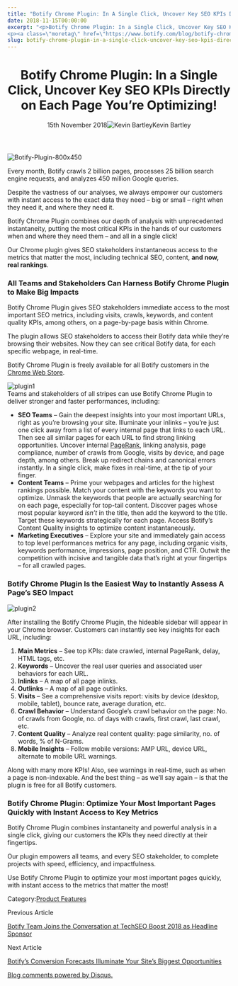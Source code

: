 ```yaml
---
title: "Botify Chrome Plugin: In A Single Click, Uncover Key SEO KPIs Directly On Each Page You&#8217;re Optimizing!"
date: 2018-11-15T00:00:00
excerpt: "<p>Botify Chrome Plugin: In a Single Click, Uncover Key SEO KPIs Directly on Each Page You&#8217;re Optimizing! 15th November 2018Kevin Bartley Every month, Botify crawls 2 billion pages, processes 25 billion search engine requests, and analyzes 450 million Google queries. Despite the vastness of our analyses, we always empower our customers with instant access to&hellip; </p>
<p><a class=\"moretag\" href=\"https://www.botify.com/blog/botify-chrome-plugin-in-a-single-click-uncover-key-seo-kpis-directly-on\">Read the full article</a></p>"
slug: botify-chrome-plugin-in-a-single-click-uncover-key-seo-kpis-directly-on
---
```


<header class="text-center">
<h1 class="font-internacional font-regular normal text-header-one leading-header-one text-typography-accent-2">Botify Chrome Plugin: In a Single Click, Uncover Key SEO KPIs Directly on Each Page You&#8217;re Optimizing!</h1>
<div class="flex items-center justify-center my-3"><span class="mr-1 font-internacional font-regular normal text-base leading-none text-typography-primary-lighter">15th November 2018</span><img decoding="async" class="rounded-full w-10 h-10" src="//images.ctfassets.net/tp56mevc46jo/3nx7dI37nG2AaSGesccy2i/7913c839ae02f3dc3cb08d2228652b33/kevin_bartley_faceshot.png" alt="Kevin Bartley" /><span class="ml-1 font-internacional font-regular normal text-base leading-none text-typography-primary">Kevin Bartley</span></div>
</header>
<p><img decoding="async" src="//images.ctfassets.net/tp56mevc46jo/2YFBqUaw9G8quSE2S0A2cS/35902882f3bbb3a777fd9240dd20c3e5/Botify-Plugin-800x450.png" alt="Botify-Plugin-800x450" /></p>
<p>Every month, Botify crawls 2 billion pages, processes 25 billion search engine requests, and analyzes 450 million Google queries.</p>
<p>Despite the vastness of our analyses, we always empower our customers with instant access to the exact data they need &#8211; big or small &#8211; right when they need it, and where they need it.</p>
<p>Botify Chrome Plugin combines our depth of analysis with unprecedented instantaneity, putting the most critical KPIs in the hands of our customers when and where they need them &#8211; and all in a single click!</p>
<p>Our Chrome plugin gives SEO stakeholders instantaneous access to the metrics that matter the most, including technical SEO, content, <strong>and now, real rankings</strong>.</p>
<h3 id="all-teams-and-stakeholders-can-harness-botify-chrome-plugin-to-make-big-impacts">All Teams and Stakeholders Can Harness Botify Chrome Plugin to Make Big Impacts</h3>
<p>Botify Chrome Plugin gives SEO stakeholders immediate access to the most important SEO metrics, including visits, crawls, keywords, and content quality KPIs, among others, on a page-by-page basis within Chrome.</p>
<p>The plugin allows SEO stakeholders to access their Botify data while they&#8217;re browsing their websites. Now they can see critical Botify data, for each specific webpage, in real-time.</p>
<p>Botify Chrome Plugin is freely available for all Botify customers in the <a href="https://chrome.google.com/webstore/detail/botify-extension/apkbhelmjopppdciodiacpabiklegojp?hl=fr">Chrome Web Store</a>.</p>
<p><img decoding="async" src="//images.ctfassets.net/tp56mevc46jo/6LogXdBMlOAuCQMK8Qa2K6/adc978cbddaf59a9dc457a7aae589259/plugin1.png" alt="plugin1" /><br />
Teams and stakeholders of all stripes can use Botify Chrome Plugin to deliver stronger and faster performances, including:</p>
<ul>
<li><strong>SEO Teams</strong> &#8211; Gain the deepest insights into your most important URLs, right as you&#8217;re browsing your site. Illuminate your inlinks &#8211; you&#8217;re just one click away from a list of every internal page that links to each URL. Then see all similar pages for each URL to find strong linking opportunities. Uncover internal <a href="https://www.botify.com/learn/basics/pagerank" data-internallinksmanager029f6b8e52c="8" title="page rank" target="_blank" rel="noopener">PageRank</a>, linking analysis, page compliance, number of crawls from Google, visits by device, and page depth, among others. Break up redirect chains and canonical errors instantly. In a single click, make fixes in real-time, at the tip of your finger.</li>
<li><strong>Content Teams</strong> &#8211; Prime your webpages and articles for the highest rankings possible. Match your content with the keywords you want to optimize. Unmask the keywords that people are actually searching for on each page, especially for top-tail content. Discover pages whose most popular keyword <em>isn&#8217;t</em> in the title, then add the keyword to the title. Target these keywords strategically for each page. Access Botify&#8217;s Content Quality insights to optimize content instantaneously.</li>
<li><strong>Marketing Executives</strong> &#8211; Explore your site and immediately gain access to top level performances metrics for any page, including organic visits, keywords performance, impressions, page position, and CTR. Outwit the competition with incisive and tangible data that&#8217;s right at your fingertips &#8211; for all crawled pages.</li>
</ul>
<h3 id="botify-chrome-plugin-is-the-easiest-way-to-instantly-assess-a-page-s-seo-impact">Botify Chrome Plugin Is the Easiest Way to Instantly Assess A Page&#8217;s SEO Impact</h3>
<p><img decoding="async" src="//images.ctfassets.net/tp56mevc46jo/4QwpMjQrE4uKYeeSoscewq/a9edf3a3b3496d3c55545704ca881c5c/plugin2.png" alt="plugin2" /></p>
<p>After installing the Botify Chrome Plugin, the hideable sidebar will appear in your Chrome browser. Customers can instantly see key insights for each URL, including:</p>
<ol>
<li><strong>Main Metrics</strong> &#8211; See top KPIs: date crawled, internal PageRank, delay, HTML tags, etc.</li>
<li><strong>Keywords</strong> &#8211; Uncover the real user queries and associated user behaviors for each URL.</li>
<li><strong>Inlinks</strong> &#8211; A map of all page inlinks.</li>
<li><strong>Outlinks</strong> &#8211; A map of all page outlinks.</li>
<li><strong>Visits</strong> &#8211; See a comprehensive visits report: visits by device (desktop, mobile, tablet), bounce rate, average duration, etc.</li>
<li><strong>Crawl Behavior</strong> &#8211; Understand Google&#8217;s crawl behavior on the page: No. of crawls from Google, no. of days with crawls, first crawl, last crawl, etc.</li>
<li><strong>Content Quality</strong> &#8211; Analyze real content quality: page similarity, no. of words, % of N-Grams.</li>
<li><strong>Mobile Insights</strong> &#8211; Follow mobile versions: AMP URL, device URL, alternate to mobile URL warnings.</li>
</ol>
<p>Along with many more KPIs! Also, see warnings in real-time, such as when a page is non-indexable. And the best thing &#8211; as we&#8217;ll say again &#8211; is that the plugin is free for all Botify customers.</p>
<h3 id="botify-chrome-plugin-optimize-your-most-important-pages-quickly-with-instant-access-to-key-metrics">Botify Chrome Plugin: Optimize Your Most Important Pages Quickly with Instant Access to Key Metrics</h3>
<p>Botify Chrome Plugin combines instantaneity and powerful analysis in a single click, giving our customers the KPIs they need directly at their fingertips.</p>
<p>Our plugin empowers all teams, and every SEO stakeholder, to complete projects with speed, efficiency, and impactfulness.</p>
<p>Use Botify Chrome Plugin to optimize your most important pages quickly, with instant access to the metrics that matter the most!</p>
<div class="tags leading-big border-t border-b border-brand-quaternary-lighter mt-4"><span class="mr-1 font-roboto font-regular normal text-base leading-none">Category:</span><a class="uppercase text-typography-accent-1" href="/platform">Product Features</a></div>
<footer class="flex justify-center my-5 mx-5">
<div class="mr-1 w-1/2 text-right">
<p><span class="font-internacional font-regular normal text-base leading-none text-typography-primary">Previous Article</span></p>
<p><a class="inline-block mt-2" href="/blog/botify-team-joins-the-conversation-at-techseo-boost-2018-as-headline"><span class="font-roboto font-regular normal text-base leading-none text-typography-accent-4">Botify Team Joins the Conversation at TechSEO Boost 2018 as Headline Sponsor</span></a></p>
</div>
<div class="ml-1 w-1/2">
<p><span class="font-internacional font-regular normal text-base leading-none text-typography-primary">Next Article</span></p>
<p><a class="inline-block mt-2" href="/blog/botify-conversion-forecasts-illuminate-your-site's-biggest-opportunities"><span class="font-roboto font-regular normal text-base leading-none text-typography-accent-4">Botify&#8217;s Conversion Forecasts Illuminate Your Site&#8217;s Biggest Opportunities </span></a></p>
</div>
</footer>
<div title="Botify Chrome Plugin: In a Single Click, Uncover Key SEO KPIs Directly on Each Page You're Optimizing!">
<div id="disqus_thread_old"></div>
<p><a class="dsq-brlink" href="http://disqus.com">Blog comments powered by <span class="logo-disqus">Disqus</span>.</a></p>
</div>
